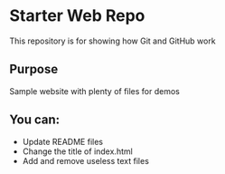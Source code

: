 # Starter Web Repo

This repository is for showing how Git and GitHub work

## Purpose

Sample website with plenty of files for demos

## You can:
* Update README files
* Change the title of index.html
* Add and remove useless text files
